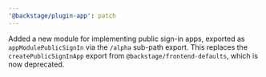 ```yaml
---
'@backstage/plugin-app': patch
---
```


Added a new module for implementing public sign-in apps, exported as `appModulePublicSignIn` via the `/alpha` sub-path export. This replaces the `createPublicSignInApp` export from `@backstage/frontend-defaults`, which is now deprecated.
